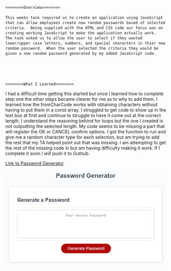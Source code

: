                                                                      <<<<<<<<Overview>>>>>>>>

    This weeks task required us to create an application using JavaScript that can allow employees create new random passwords based of selected criteria.  Being supplied with the HTML and CSS code our focus was on creating working JavaScript to make the application actually work.  The task asked us to allow the user to select if they wanted lower/upper case letters, numbers, and special characters in thier new random password.  When the user selected the criteria they would be given a new random password generated by my added JavaScript code.   




                                                                    <<<<<<<<What I Learned>>>>>>>>

  I had a difficult time getting this started but once I learned how to complete step one the other steps became clearer for me as to why to add them.  I learned how the fromCharCode works with obtaining characters without having to put them in a const array.   I struggled to get code to show up in the text box at first and continue to struggle to have it come out at the correct length.  I understand the reasoning behind for loops but the one I created is not outputting the selected length.  My code seems to be missing a part that will register the OK or CANCEL confirm options.  I got the function to run and give me a random character type for each selection, but am trying to add the rest that my TA helped point out that was missing.  I am attempting to get the rest of the missing code in but am having difficulty making it work.  If I complete it soon I will push it to Guthub.  













[Link to Password Generator](https://haru2727.github.io/passwordGenHW3/)

![](images/homework_demo.png)


 
